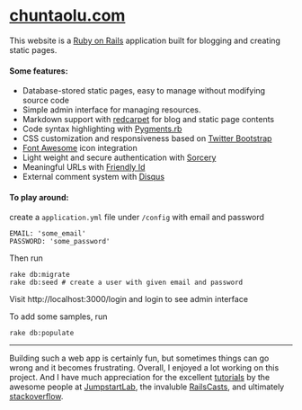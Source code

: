 [chuntaolu.com](http://chuntaolu.com)
======

This website is a [Ruby on Rails](http://rubyonrails.org) application built for blogging and creating static pages.

#### Some features:

* Database-stored static pages, easy to manage without modifying source code
* Simple admin interface for managing resources.
* Markdown support with [redcarpet](https://github.com/vmg/redcarpet) for blog and static page contents
* Code syntax highlighting with [Pygments.rb](https://github.com/tmm1/pygments.rb)
* CSS customization and responsiveness based on [Twitter Bootstrap](http://http://getbootstrap.com/)
* [Font Awesome](http://http://fortawesome.github.io/Font-Awesome/) icon integration
* Light weight and secure authentication with [Sorcery](https://github.com/NoamB/sorcery)
* Meaningful URLs with [Friendly Id](https://github.com/norman/friendly_id)
* External comment system with [Disqus](http://disqus.com/)

#### To play around:
create a `application.yml` file under `/config` with email and password
```
EMAIL: 'some_email'
PASSWORD: 'some_password'
```
Then run
```
rake db:migrate
rake db:seed # create a user with given email and password
```

Visit http://localhost:3000/login and login to see admin interface

To add some samples, run
```
rake db:populate
```

***
Building such a web app is certainly fun, but sometimes things can go wrong and it
becomes frustrating. Overall, I enjoyed a lot working on this project. And I have much
appreciation for the excellent [tutorials](http://tutorials.jumpstartlab.com/) by the
awesome people at [JumpstartLab](http://jumpstartlab.com/team), the invaluble
[RailsCasts](http://railscasts.com/), and ultimately [stackoverflow](http://stackoverflow.com/).